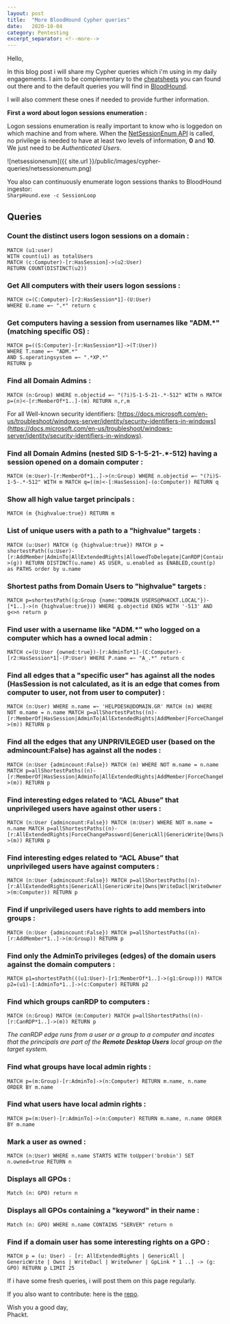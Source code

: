 ```yaml
---
layout: post
title:  "More BloodHound Cypher queries"
date:   2020-10-04
category: Pentesting
excerpt_separator: <!--more-->
---  
```

Hello,  
  
In this blog post i will share my Cypher queries which i'm using in my daily engagements. I aim to be complementary to the [cheatsheets](https://www.google.com/search?q=bloodhound+cypher+queries+cheatsheet) you can found out there and to the default queries you will find in [BloodHound](https://github.com/BloodHoundAD/BloodHound).  
<!--more-->
    
I will also comment these ones if needed to provide further information.  
  
**First a word about logon sessions enumeration :**  

Logon sessions enumeration is really important to know who is loggedon on which machine and from where. When the [NetSessionEnum API](https://docs.microsoft.com/en-us/windows/win32/api/lmshare/nf-lmshare-netsessionenum) is called, no privilege is needed to have at least two levels of information, **0** and **10**. We just need to be *Authenticated Users*.  
  
![netsessionenum]({{ site.url }}/public/images/cypher-queries/netsessionenum.png)  
    
You also can continuously enumerate logon sessions thanks to BloodHound ingestor:  
```SharpHound.exe -c SessionLoop```
  
## Queries

### Count the distinct users logon sessions on a domain :
```
MATCH (u1:user)
WITH count(u1) as totalUsers
MATCH (c:Computer)-[r:HasSession]->(u2:User)
RETURN COUNT(DISTINCT(u2))
```

### Get All computers with their users logon sessions :
```
MATCH c=(C:Computer)-[r2:HasSession*1]-(U:User) 
WHERE U.name =~ ".*" return c
```

### Get computers having a session from usernames like "ADM.*"  (matching specific OS) :
```
MATCH p=((S:Computer)-[r:HasSession*1]->(T:User))
WHERE T.name =~ "ADM.*"
AND S.operatingsystem =~ ".*XP.*"
RETURN p
```

### Find all Domain Admins :
```
MATCH (n:Group) WHERE n.objectid =~ "(?i)S-1-5-21-.*-512" WITH n MATCH p=(n)<-[r:MemberOf*1..]-(m) RETURN n,r,m
```

For all Well-known security identifiers: [https://docs.microsoft.com/en-us/troubleshoot/windows-server/identity/security-identifiers-in-windows](https://docs.microsoft.com/en-us/troubleshoot/windows-server/identity/security-identifiers-in-windows).  
  
### Find all Domain Admins (nested SID S-1-5-21-.*-512) having a session opened on a domain computer :  
```
MATCH (m:User)-[r:MemberOf*1..]->(n:Group) WHERE n.objectid =~ "(?i)S-1-5-.*-512" WITH m MATCH q=((m)<-[:HasSession]-(o:Computer)) RETURN q
```

### Show all high value target principals :
```
MATCH (m {highvalue:true}) RETURN m
```

### List of unique users with a path to a "highvalue" targets :
```
MATCH (u:User) MATCH (g {highvalue:true}) MATCH p = shortestPath((u:User)-[r:AddMember|AdminTo|AllExtendedRights|AllowedToDelegate|CanRDP|Contains|ExecuteDCOM|ForceChangePassword|GenericAll|GenericWrite|GpLink|HasSession|MemberOf|Owns|ReadLAPSPassword|TrustedBy|WriteDacl|WriteOwner|GetChanges|GetChangesAll*1..]->(g)) RETURN DISTINCT(u.name) AS USER, u.enabled as ENABLED,count(p) as PATHS order by u.name
```

### Shortest paths from Domain Users to "highvalue" targets :
```
MATCH p=shortestPath((g:Group {name:"DOMAIN USERS@PHACKT.LOCAL"})-[*1..]->(n {highvalue:true})) WHERE g.objectid ENDS WITH '-513' AND g<>n return p
```

### Find user with a username like "ADM.*" who logged on a computer which has a owned local admin :
```
MATCH c=(U:User {owned:true})-[r:AdminTo*1]-(C:Computer)-[r2:HasSession*1]-(P:User) WHERE P.name =~ "A_.*" return c
```

### Find all edges that a "specific user" has against all the nodes (HasSession is not calculated, as it is an edge that comes from computer to user, not from user to computer) :
```
MATCH (n:User) WHERE n.name =~ 'HELPDESK@DOMAIN.GR' MATCH (m) WHERE NOT m.name = n.name MATCH p=allShortestPaths((n)-[r:MemberOf|HasSession|AdminTo|AllExtendedRights|AddMember|ForceChangePassword|GenericAll|GenericWrite|Owns|WriteDacl|WriteOwner|CanRDP|ExecuteDCOM|AllowedToDelegate|ReadLAPSPassword|Contains|GpLink|AddAllowedToAct|AllowedToAct|SQLAdmin*1..]->(m)) RETURN p
```

### Find all the edges that any UNPRIVILEGED user (based on the admincount:False) has against all the nodes :    
```
MATCH (n:User {admincount:False}) MATCH (m) WHERE NOT m.name = n.name MATCH p=allShortestPaths((n)-[r:MemberOf|HasSession|AdminTo|AllExtendedRights|AddMember|ForceChangePassword|GenericAll|GenericWrite|Owns|WriteDacl|WriteOwner|CanRDP|ExecuteDCOM|AllowedToDelegate|ReadLAPSPassword|Contains|GpLink|AddAllowedToAct|AllowedToAct|SQLAdmin*1..]->(m)) RETURN p
```

### Find interesting edges related to “ACL Abuse” that unprivileged users have against other users :
```
MATCH (n:User {admincount:False}) MATCH (m:User) WHERE NOT m.name = n.name MATCH p=allShortestPaths((n)-[r:AllExtendedRights|ForceChangePassword|GenericAll|GenericWrite|Owns|WriteDacl|WriteOwner*1..]->(m)) RETURN p
```

### Find interesting edges related to “ACL Abuse” that unprivileged users have against computers :
```
MATCH (n:User {admincount:False}) MATCH p=allShortestPaths((n)-[r:AllExtendedRights|GenericAll|GenericWrite|Owns|WriteDacl|WriteOwner|AdminTo|CanRDP|ExecuteDCOM|ForceChangePassword*1..]->(m:Computer)) RETURN p
```

### Find if unprivileged users have rights to add members into groups :        
```
MATCH (n:User {admincount:False}) MATCH p=allShortestPaths((n)-[r:AddMember*1..]->(m:Group)) RETURN p
```

### Find only the AdminTo privileges (edges) of the domain users against the domain computers :        
```
MATCH p1=shortestPath(((u1:User)-[r1:MemberOf*1..]->(g1:Group))) MATCH p2=(u1)-[:AdminTo*1..]->(c:Computer) RETURN p2
```
  
### Find which groups canRDP to computers :
```
MATCH (n:Group) MATCH (m:Computer) MATCH p=allShortestPaths((n)-[r:CanRDP*1..]->(m)) RETURN p
```  
  
*The canRDP edge runs from a user or a group to a computer and incates that the principals are part of the **Remote Desktop Users** local group on the target system.*  
  
### Find what groups have local admin rights :           
```
MATCH p=(m:Group)-[r:AdminTo]->(n:Computer) RETURN m.name, n.name ORDER BY m.name
```

### Find what users have local admin rights :              
```
MATCH p=(m:User)-[r:AdminTo]->(n:Computer) RETURN m.name, n.name ORDER BY m.name
```

### Mark a user as owned :
```
MATCH (n:User) WHERE n.name STARTS WITH toUpper('brobin') SET n.owned=true RETURN n
```

### Displays all GPOs :
```
Match (n: GPO) return n
```

### Displays all GPOs containing a "keyword" in their name :
```
Match (n: GPO) WHERE n.name CONTAINS "SERVER" return n
```

### Find if a domain user has some interesting rights on a GPO :
```
MATCH p = (u: User) - [r: AllExtendedRights | GenericAll | GenericWrite | Owns | WriteDacl | WriteOwner | GpLink * 1 ..] -> (g: GPO) RETURN p LIMIT 25
```
  
If i have some fresh queries, i will post them on this page regularly.  
  
If you also want to contribute: here is the [repo](https://github.com/phackt/phackt.github.io/tree/master/_posts).  
  
Wish you a good day,  
Phackt.
